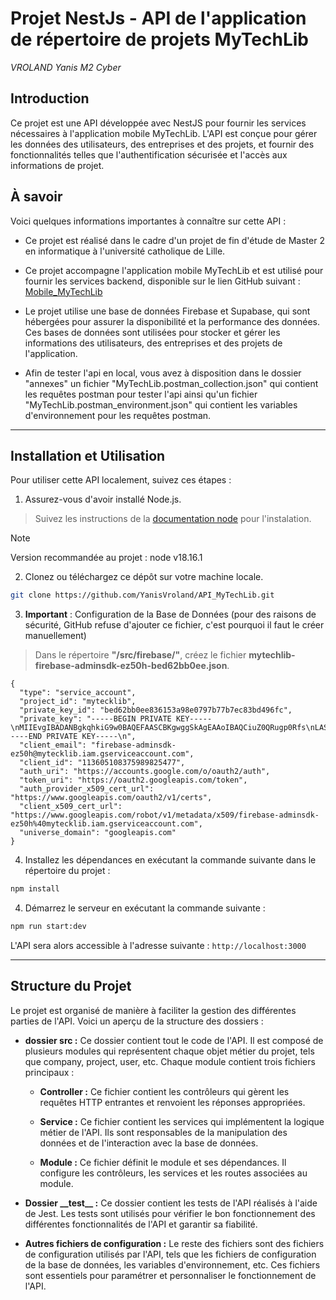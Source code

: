 # Projet NestJs - API de l'application de répertoire de projets MyTechLib

*VROLAND Yanis*
*M2 Cyber*

## Introduction

Ce projet est une API développée avec NestJS pour fournir les services nécessaires à l'application mobile MyTechLib. L'API est conçue pour gérer les données des utilisateurs, des entreprises et des projets, et fournir des fonctionnalités telles que l'authentification sécurisée et l'accès aux informations de projet.

## À savoir

Voici quelques informations importantes à connaître sur cette API :

- Ce projet est réalisé dans le cadre d'un projet de fin d'étude de Master 2 en informatique à l'université catholique de Lille.

- Ce projet accompagne l'application mobile MyTechLib et est utilisé pour fournir les services backend, disponible sur le lien GitHub suivant : [Mobile_MyTechLib](https://github.com/YanisVroland/Mobile_MyTechLib.git)

- Le projet utilise une base de données Firebase et Supabase, qui sont hébergées pour assurer la disponibilité et la performance des données. Ces bases de données sont utilisées pour stocker et gérer les informations des utilisateurs, des entreprises et des projets de l'application.

- Afin de tester l'api en local, vous avez à disposition dans le dossier "annexes" un fichier "MyTechLib.postman_collection.json" qui contient les requêtes postman pour tester l'api ainsi qu'un fichier "MyTechLib.postman_environment.json" qui contient les variables d'environnement pour les requêtes postman.
---

## Installation et Utilisation

Pour utiliser cette API localement, suivez ces étapes :

1. Assurez-vous d'avoir installé Node.js.

> Suivez les instructions de la [documentation node](https://nodejs.org/en/download) pour l'instalation.

> [!NOTE]
> Version recommandée au projet : node v18.16.1

2. Clonez ou téléchargez ce dépôt sur votre machine locale.

```bash
git clone https://github.com/YanisVroland/API_MyTechLib.git
```
3. **Important** : Configuration de la Base de Données (pour des raisons de sécurité, GitHub refuse d'ajouter ce fichier, c'est pourquoi il faut le créer manuellement)
> Dans le répertoire **"/src/firebase/"**, créez le fichier **mytechlib-firebase-adminsdk-ez50h-bed62bb0ee.json**.

```
{
  "type": "service_account",
  "project_id": "mytecklib",
  "private_key_id": "bed62bb0ee836153a98e0797b77b7ec83bd496fc",
  "private_key": "-----BEGIN PRIVATE KEY-----\nMIIEvgIBADANBgkqhkiG9w0BAQEFAASCBKgwggSkAgEAAoIBAQCiuZ0QRugp0Rfs\nLASDwtVo31OAT1W0ze5DkNwhuK47QdSf5yRtRh1xHvrs5PxhHPVztce67h0IjqX8\nK/FTYslx+VRj1aONjOYaaQyA5TIcdbszf9mXevErRSlEp6OPOdX2cqqnkkOnE8LP\nxCvDGfYiOB2cb2VnUu/Dw2TGVBqTFHu9GsBtvzx6XIQlsqocgGcbezvzN7FsIYX0\ni8L23Ln6dZYpT8GBv+Oh6byazSX9BAfJPQJcw1UAXLG81ZBqQiHx0ZPNJ7gO3Kli\nnQqbEly8bDKfgttiEhkaidhaG5bFq+lJpUDluOtYN3Yccc6J7eL7EER6I5q1rHRD\nMBvVJbY9AgMBAAECggEAJM74vMxVStQ95ZHlaYqibIkL4dvQRshIS6dSbBxS6RuQ\nhaUq4772/PYli32Wqz76NLTbW6juD1f5KuwjuBmB+NKN6NFUIDpNeI7noaZ2qeJl\nuJYEedP5BrErzxhekpDiGc/BU4tt2zbIm+fDgGv4dbAc3pyCIxerHayuuIAgzMD5\n7GubsKbaV9X1lnMeVtkPWGdHJlfAe6MffM3sAp/jLgLsWUTgXJdebO2b12d0Ysjb\nPhkSrt5Le0XrXPNTulrQX7c+KfN0CSnqSu/rBo9uGMCjt/97CdWXAn5YBz9cFMKZ\nONKPVY/SHL+aUuJUpmASdGi0NJTFyMPKsC8RVZwXEQKBgQDllHKgL0hfLr8JUud/\nU9BSlH3AZPyJK1nw2M36A8eqbOxCvIK3kqbwi8ZHRnN8+lBYzBQAyOi1itu6peJd\n2u5px8sCPQ1MZPLuZsgiT52n+c/9g67gzfS1V4RVLr68F6kVNh67iTuYyyr/23Pd\n4Z82BLtaMH+he/z3j/J/eshhdQKBgQC1c5XLFmZxJZWQOsPU4Z3voiJrY9aNgFx2\nZbAB+okVfrxA8+qDpPewkic1qNdGw8VBBcWV2QP76hzJfDgUTUyk1we8f4pdfiM+\nnfSPxF9F3bNh75c+f+ZJteQmG1JvfaNm3syacbxrWP9AB8T4UjpEVw9EvHpS4A0K\niYGj+VvgqQKBgGYFAKcEO/HoMQZwq+TeFu4LhJIxjjNaa15myal3coveWWMSqDfx\nWHP+eP8FZJ6+EWRUU/NBVIAQE7KuspgoiNfC7Aiznqw7E+UzEW6F2LZjgbTThqvp\nefv3xxufaSzmisGdSizmP/CXICWQnL2V3I1BrwvWD3FwSqqscgOKSW9dAoGBALNl\nqtTWucPmT+AAabugsUDKQVOBqw/NuB0K3qCmLkCFQ+TIA7XSNV1qsr93xhfd2Lk3\n1qkXnbvENF/0o5FW948GVkzEoG1dF8WB79jwYu21ivQqKJOPaoS4A/C1FKTMR/Ce\nGRYdmxdbL0oEJHcK/TayCJOB8ULc56fiWb1f/bm5AoGBAInVRnmCcNjNfK27yiaT\nO/ffUHeE3RmVBJuismUdkMzeBSltmlT2b6EtRxVO5Dy4xJtSFhWY2q0Hy5soPist\nx4hIXAEH971fnEo+Q5nHB5stZh2/4ozYaNATVTSrvdQUYk7G8w9IQIlqPBptUNyy\nTBm4ePhPrihPUdr+xy/EH/pi\n-----END PRIVATE KEY-----\n",
  "client_email": "firebase-adminsdk-ez50h@mytecklib.iam.gserviceaccount.com",
  "client_id": "113605108375989825477",
  "auth_uri": "https://accounts.google.com/o/oauth2/auth",
  "token_uri": "https://oauth2.googleapis.com/token",
  "auth_provider_x509_cert_url": "https://www.googleapis.com/oauth2/v1/certs",
  "client_x509_cert_url": "https://www.googleapis.com/robot/v1/metadata/x509/firebase-adminsdk-ez50h%40mytecklib.iam.gserviceaccount.com",
  "universe_domain": "googleapis.com"
}
```

4. Installez les dépendances en exécutant la commande suivante dans le répertoire du projet :

```bash
npm install
```

4. Démarrez le serveur en exécutant la commande suivante :

```bash
npm run start:dev
```

L'API sera alors accessible à l'adresse suivante : `http://localhost:3000`

---

## Structure du Projet

Le projet est organisé de manière à faciliter la gestion des différentes parties de l'API. Voici un aperçu de la structure des dossiers :

- **dossier src :** Ce dossier contient tout le code de l'API. Il est composé de plusieurs modules qui représentent chaque objet métier du projet, tels que company, project, user, etc. Chaque module contient trois fichiers principaux :

  - **Controller :** Ce fichier contient les contrôleurs qui gèrent les requêtes HTTP entrantes et renvoient les réponses appropriées.

  - **Service :** Ce fichier contient les services qui implémentent la logique métier de l'API. Ils sont responsables de la manipulation des données et de l'interaction avec la base de données.

  - **Module :** Ce fichier définit le module et ses dépendances. Il configure les contrôleurs, les services et les routes associées au module.

- **Dossier \_\_test\_\_ :** Ce dossier contient les tests de l'API réalisés à l'aide de Jest. Les tests sont utilisés pour vérifier le bon fonctionnement des différentes fonctionnalités de l'API et garantir sa fiabilité.

- **Autres fichiers de configuration :** Le reste des fichiers sont des fichiers de configuration utilisés par l'API, tels que les fichiers de configuration de la base de données, les variables d'environnement, etc. Ces fichiers sont essentiels pour paramétrer et personnaliser le fonctionnement de l'API.
